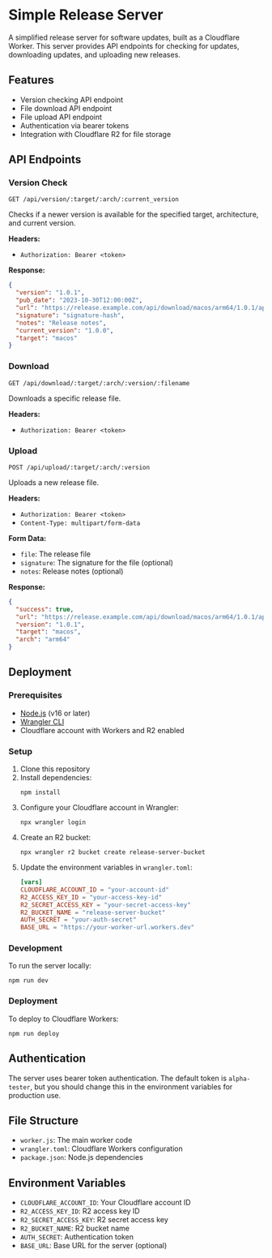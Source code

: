 # Simple Release Server

A simplified release server for software updates, built as a Cloudflare Worker. This server provides API endpoints for checking for updates, downloading updates, and uploading new releases.

## Features

- Version checking API endpoint
- File download API endpoint
- File upload API endpoint
- Authentication via bearer tokens
- Integration with Cloudflare R2 for file storage

## API Endpoints

### Version Check

```
GET /api/version/:target/:arch/:current_version
```

Checks if a newer version is available for the specified target, architecture, and current version.

**Headers:**
- `Authorization: Bearer <token>`

**Response:**
```json
{
  "version": "1.0.1",
  "pub_date": "2023-10-30T12:00:00Z",
  "url": "https://release.example.com/api/download/macos/arm64/1.0.1/app.zip",
  "signature": "signature-hash",
  "notes": "Release notes",
  "current_version": "1.0.0",
  "target": "macos"
}
```

### Download

```
GET /api/download/:target/:arch/:version/:filename
```

Downloads a specific release file.

**Headers:**
- `Authorization: Bearer <token>`

### Upload

```
POST /api/upload/:target/:arch/:version
```

Uploads a new release file.

**Headers:**
- `Authorization: Bearer <token>`
- `Content-Type: multipart/form-data`

**Form Data:**
- `file`: The release file
- `signature`: The signature for the file (optional)
- `notes`: Release notes (optional)

**Response:**
```json
{
  "success": true,
  "url": "https://release.example.com/api/download/macos/arm64/1.0.1/app.zip",
  "version": "1.0.1",
  "target": "macos",
  "arch": "arm64"
}
```

## Deployment

### Prerequisites

- [Node.js](https://nodejs.org/) (v16 or later)
- [Wrangler CLI](https://developers.cloudflare.com/workers/wrangler/install-and-update/)
- Cloudflare account with Workers and R2 enabled

### Setup

1. Clone this repository
2. Install dependencies:
   ```
   npm install
   ```
3. Configure your Cloudflare account in Wrangler:
   ```
   npx wrangler login
   ```
4. Create an R2 bucket:
   ```
   npx wrangler r2 bucket create release-server-bucket
   ```
5. Update the environment variables in `wrangler.toml`:
   ```toml
   [vars]
   CLOUDFLARE_ACCOUNT_ID = "your-account-id"
   R2_ACCESS_KEY_ID = "your-access-key-id"
   R2_SECRET_ACCESS_KEY = "your-secret-access-key"
   R2_BUCKET_NAME = "release-server-bucket"
   AUTH_SECRET = "your-auth-secret"
   BASE_URL = "https://your-worker-url.workers.dev"
   ```

### Development

To run the server locally:

```
npm run dev
```

### Deployment

To deploy to Cloudflare Workers:

```
npm run deploy
```

## Authentication

The server uses bearer token authentication. The default token is `alpha-tester`, but you should change this in the environment variables for production use.

## File Structure

- `worker.js`: The main worker code
- `wrangler.toml`: Cloudflare Workers configuration
- `package.json`: Node.js dependencies

## Environment Variables

- `CLOUDFLARE_ACCOUNT_ID`: Your Cloudflare account ID
- `R2_ACCESS_KEY_ID`: R2 access key ID
- `R2_SECRET_ACCESS_KEY`: R2 secret access key
- `R2_BUCKET_NAME`: R2 bucket name
- `AUTH_SECRET`: Authentication token
- `BASE_URL`: Base URL for the server (optional)
